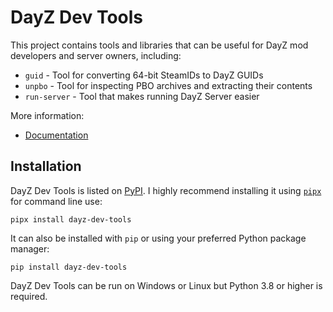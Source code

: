 # DayZ Dev Tools

This project contains tools and libraries that can be useful for DayZ mod
developers and server owners, including:

* `guid` - Tool for converting 64-bit SteamIDs to DayZ GUIDs
* `unpbo` - Tool for inspecting PBO archives and extracting their contents
* `run-server` - Tool that makes running DayZ Server easier

More information:

* [Documentation](https://dayz-dev-tools.readthedocs.io/)

## Installation

DayZ Dev Tools is listed on [PyPI](https://pypi.org/project/dayz-dev-tools/). I
highly recommend installing it using [`pipx`](https://pypa.github.io/pipx/) for
command line use:

```
pipx install dayz-dev-tools
```


It can also be installed with `pip` or using your preferred Python package
manager:

```
pip install dayz-dev-tools
```

DayZ Dev Tools can be run on Windows or Linux but Python 3.8 or higher is
required.
